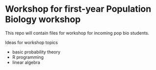Workshop for first-year Population Biology workshop
======================================

This repo will contain files for workshop for incoming pop bio students.

Ideas for workshop topics
* basic probability theory
* R programming
* linear algebra
